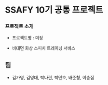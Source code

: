 # SSAFY 10기 공통 프로젝트


### 프로젝트 소개

- 프로젝트명 : 미정

- 비대면 화상 스피치 트레이닝 서비스


## 팀

- 김가영, 김영대, 박나린, 박민호, 배준형, 이승집





